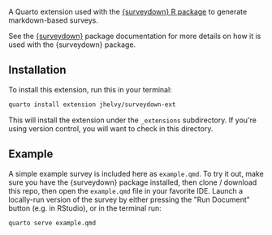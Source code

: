 A Quarto extension used with the [{surveydown} R package](https://github.com/jhelvy/surveydown) to generate markdown-based surveys.

See the [{surveydown}](https://jhelvy.github.io/surveydown/) package documentation for more details on how it is used with the {surveydown} package.

## Installation

To install this extension, run this in your terminal:

```bash
quarto install extension jhelvy/surveydown-ext
```

This will install the extension under the `_extensions` subdirectory.
If you're using version control, you will want to check in this directory.

## Example

A simple example survey is included here as `example.qmd`. To try it out, make sure you have the {surveydown} package installed, then clone / download this repo, then open the `example.qmd` file in your favorite IDE. Launch a locally-run version of the survey by either pressing the "Run Document" button (e.g. in RStudio), or in the terminal run:

```bash
quarto serve example.qmd
```
